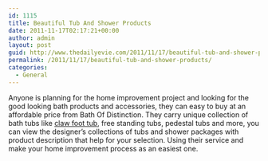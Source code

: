 ```yaml
---
id: 1115
title: Beautiful Tub And Shower Products
date: 2011-11-17T02:17:21+00:00
author: admin
layout: post
guid: http://www.thedailyevie.com/2011/11/17/beautiful-tub-and-shower-products/
permalink: /2011/11/17/beautiful-tub-and-shower-products/
categories:
  - General
---
```

Anyone is planning for the home improvement project and looking for the good looking bath products and accessories, they can easy to buy at an affordable price from Bath Of Distinction. They carry unique collection of bath tubs like [claw foot tub](http://www.bathsofdistinction.com/), free standing tubs, pedestal tubs and more, you can view the designer&#8217;s collections of tubs and shower packages with product description that help for your selection. Using their service and make your home improvement process as an easiest one.